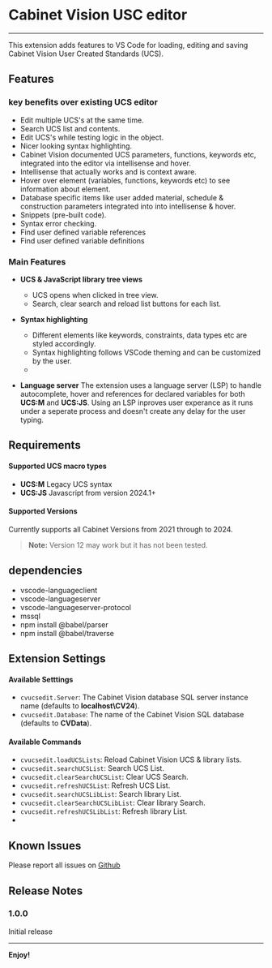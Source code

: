 # Cabinet Vision USC editor
----------

This extension adds features to VS Code for loading, editing and saving Cabinet Vision User Created Standards (UCS).

## Features


### key benefits over existing UCS editor
- Edit multiple UCS's at the same time.
- Search UCS list and contents.
- Edit UCS's while testing logic in the object.
- Nicer looking syntax highlighting.
- Cabinet Vision documented UCS parameters, functions, keywords etc, integrated into the editor via intellisense and hover.
- Intellisense that actually works and is context aware.
- Hover over element (variables, functions, keywords etc) to see information about element.
- Database specific items like user added material, schedule & construction parameters integrated into into intellisense & hover.
- Snippets (pre-built code).
- Syntax error checking.
- Find user defined variable references
- Find user defined variable definitions


### Main Features

- **UCS & JavaScript library tree views**
  - UCS opens when clicked in tree view.
  - Search, clear search and reload list buttons for each list.

- **Syntax highlighting**
  - Different elements like keywords, constraints, data types etc are styled accordingly.
  - Syntax highlighting follows VSCode theming and can be customized by the user.
  - 

- **Language server**
    The extension uses a language server (LSP) to handle autocomplete, hover and references for declared variables for both **UCS:M** and **UCS:JS**. Using an LSP inproves user experance as it runs under a seperate process and doesn't create any delay for the user typing.



## Requirements

#### Supported UCS macro types
- **UCS:M** Legacy UCS syntax
- **UCS:JS** Javascript from version 2024.1+


#### Supported Versions

Currently supports all Cabinet Versions from 2021 through to 2024. 
> **Note:** Version 12 may work but it has not been tested.

## dependencies
- vscode-languageclient
- vscode-languageserver
- vscode-languageserver-protocol
- mssql
- npm install @babel/parser
- npm install @babel/traverse

## Extension Settings

#### Available Setttings

* `cvucsedit.Server`: The Cabinet Vision database SQL server instance name (defaults to **localhost\CV24**).
* `cvucsedit.Database`: The name of the Cabinet Vision SQL database (defaults to **CVData**).

#### Available Commands

* `cvucsedit.loadUCSLists`: Reload Cabinet Vision UCS & library lists.
* `cvucsedit.searchUCSList`: Search UCS List.
* `cvucsedit.clearSearchUCSList`: Clear UCS Search.
* `cvucsedit.refreshUCSList`: Refresh UCS List.
* `cvucsedit.searchUCSLibList`: Search library List.
* `cvucsedit.clearSearchUCSLibList`: Clear library Search.
* `cvucsedit.refreshUCSLibList`: Refresh library List.
* 
## Known Issues

Please report all issues on [Github](https://github.com/SageBilt/cvucsedit/issues)


## Release Notes

### 1.0.0

Initial release

---

**Enjoy!**
